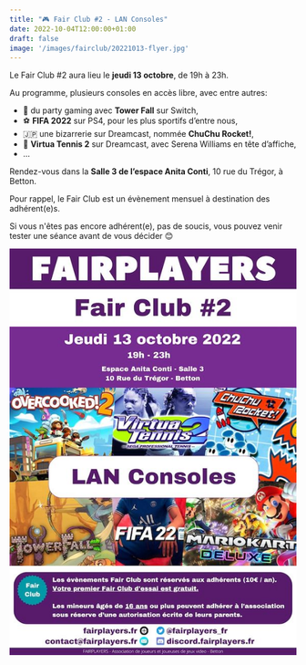 ```yaml
---
title: "🎮 Fair Club #2 - LAN Consoles"
date: 2022-10-04T12:00:00+01:00
draft: false
image: '/images/fairclub/20221013-flyer.jpg'
---
```


Le Fair Club #2 aura lieu le **jeudi 13 octobre**, de 19h à 23h.

Au programme, plusieurs consoles en accès libre, avec entre autres:

- 🏹 du party gaming avec **Tower Fall** sur Switch,
- ⚽ **FIFA 2022** sur PS4, pour les plus sportifs d’entre nous,
- 🇯🇵 une bizarrerie sur Dreamcast, nommée **ChuChu Rocket!**,
- 🎾 **Virtua Tennis 2** sur Dreamcast, avec Serena Williams en tête d’affiche,
- …

Rendez-vous dans la **Salle 3 de l’espace Anita Conti**, 10 rue du Trégor, à Betton.

Pour rappel, le Fair Club est un évènement mensuel à destination des adhérent(e)s.

Si vous n'êtes pas encore adhérent(e), pas de soucis, vous pouvez venir tester une séance avant de vous décider 😊


![Flyer](/images/fairclub/20221013-flyer.jpg)
